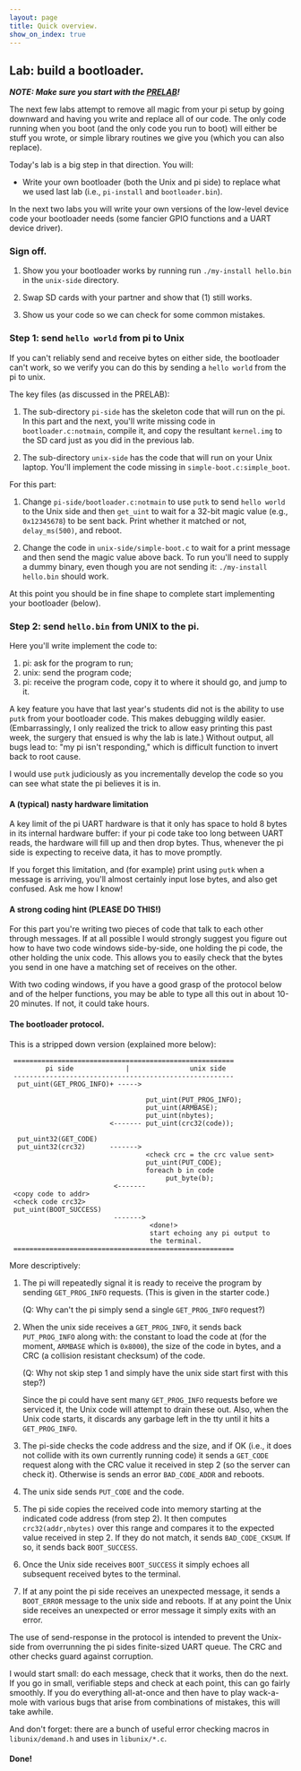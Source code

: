 ```yaml
---
layout: page
title: Quick overview.
show_on_index: true
---
```


## Lab: build a bootloader.

***NOTE: Make sure you start with the [PRELAB](PRELAB.md)!***

The next few labs attempt to remove all magic from your pi setup
by going downward and having you write and replace all of our code.
The only code running when you boot (and the only code you run to boot)
will either be stuff you wrote, or simple library routines we give you
(which you can also replace).

Today's lab is a big step in that direction.  You will:

  - Write your own bootloader (both the Unix and pi side) to replace
     what we used last lab (i.e., `pi-install` and `bootloader.bin`).

In the next two labs you will write your own versions of the low-level
device code your bootloader needs (some fancier GPIO functions and a
UART device driver).

### Sign off.

  1. Show you your bootloader works by running run `./my-install hello.bin` in 
     the `unix-side` directory.

  2. Swap SD cards with your partner and show that (1) still works.

  3. Show us your code so we can check for some common mistakes.

### Step 1: send `hello world` from pi to Unix

If you can't reliably send and receive bytes on either side, the bootloader
can't work, so we verify you can do this by sending a `hello world` from the
pi to unix.

The key files (as discussed in the PRELAB):

  1. The sub-directory `pi-side` has the skeleton code
     that will run on the pi.  In this part and the next, you'll write
     missing code in `bootloader.c:notmain`, compile it, and copy 
     the resultant `kernel.img` to the SD card just as you did in the
     previous lab.

  2. The sub-directory `unix-side` has the code that will run on
     your Unix laptop. You'll implement the code missing in
     `simple-boot.c:simple_boot`. 

For this part:

  1. Change `pi-side/bootloader.c:notmain` to use `putk` to
     send `hello world` to the Unix side and then `get_uint` to wait
     for a 32-bit magic value (e.g., `0x12345678`) to be sent back.
     Print whether it matched or not, `delay_ms(500)`, and reboot.

  2. Change the code in `unix-side/simple-boot.c` to wait for a
     print message and then send the magic value above back.  To run 
     you'll need to supply a dummy binary, even though you are not 
     sending it:  `./my-install hello.bin` should work.

At this point you should be in fine shape to complete start implementing
your bootloader (below).

### Step 2: send `hello.bin` from UNIX to the pi.

Here you'll write implement the code to:
  1. pi: ask for the program to run;
  2. unix: send the program code;
  3. pi: receive the program code, copy it to where it should go, and jump to it.

A key feature you have that last year's students did not is the
ability to use `putk` from your bootloader code.   This makes debugging
wildly easier.  (Embarrassingly, I only realized the trick to allow easy
printing this past week, the surgery that ensued is why the lab is late.)
Without output, all bugs lead to: "my pi isn't
responding," which is difficult function to invert back to root cause.

I would use `putk` judiciously as you incrementally develop the code so
you can see what state the pi believes it is in.

#### A (typical) nasty hardware limitation

A key limit of the pi UART hardware is that it only has space to hold 8
bytes in its internal hardware buffer:  if your pi code take too long
between UART reads, the hardware will fill up and then drop bytes.
Thus, whenever the pi side is expecting to receive data, it has to
move promptly.

If you forget this limitation, and (for example) print using `putk`
when a message is arriving, you'll almost certainly input lose bytes,
and also get confused.  Ask me how I know!

#### A strong coding hint (PLEASE DO THIS!)

For this part you're writing two pieces of code that talk to each other
through messages.  If at all possible I would strongly suggest you figure
out how to have two code windows side-by-side, one holding the pi code,
the other holding the unix code.  This allows you to easily check that
the bytes you send in one have a matching set of receives on the other.

With two coding windows, if you have a good grasp of the protocol below
and of the helper functions, you may be able to type all this out in
about 10-20 minutes.  If not, it could take hours.

#### The bootloader protocol.

This is a stripped down version (explained more below):

     =======================================================
             pi side             |               unix side
     -------------------------------------------------------
      put_uint(GET_PROG_INFO)+ ----->

                                      put_uint(PUT_PROG_INFO);
                                      put_uint(ARMBASE);
                                      put_uint(nbytes);
                             <------- put_uint(crc32(code));

      put_uint32(GET_CODE)
      put_uint32(crc32)      ------->
                                      <check crc = the crc value sent>
                                      put_uint(PUT_CODE);
                                      foreach b in code
                                           put_byte(b);
                              <-------
     <copy code to addr>
     <check code crc32>
     put_uint(BOOT_SUCCESS)
                              ------->
                                       <done!>
                                       start echoing any pi output to 
                                       the terminal.
     =======================================================

More descriptively:

  1. The pi will repeatedly signal it is ready to receive the program by 
     sending `GET_PROG_INFO` requests.  (This is given in the starter code.)

     (Q: Why can't the pi simply send a single `GET_PROG_INFO` request?)

  2. When the unix side receives a `GET_PROG_INFO`, it sends back
     `PUT_PROG_INFO` along with: the constant to load the code at (for
     the moment, `ARMBASE` which is `0x8000`), the size of the code in
     bytes,  and a CRC (a collision resistant checksum) of the code.

     (Q: Why not skip step 1 and simply have the unix side start first
     with this step?)

     Since the pi could have sent many `GET_PROG_INFO` requests before
     we serviced it,  the Unix code will attempt to drain these out.
     Also, when the Unix code starts, it discards any garbage left in
     the tty until it hits a `GET_PROG_INFO`.

  3. The pi-side checks the code address and the size, and if OK (i.e.,
     it does not collide with its own currently running code) it sends a
     `GET_CODE` request along with the CRC value it received in step
     2 (so the server can check it).  Otherwise is sends an error
     `BAD_CODE_ADDR` and reboots.

  4. The unix side sends `PUT_CODE` and the code.

  5. The pi side copies the received code into memory starting at the
     indicated code address (from step 2).  It then computes
     `crc32(addr,nbytes)` over this range and compares it to the
     expected value received in step 2.  If they do not match, it sends
     `BAD_CODE_CKSUM`.  If so, it sends back `BOOT_SUCCESS`.

  6. Once the Unix side receives `BOOT_SUCCESS` it simply echoes all
     subsequent received bytes to the terminal.

  7. If at any point the pi side receives an unexpected message, it
     sends a `BOOT_ERROR` message to the unix side and reboots.
     If at any point the Unix side receives an unexpected or error
     message it simply exits with an error.

The use of send-response in the protocol is intended to prevent the
Unix-side from overrunning the pi sides finite-sized UART queue.
The CRC and other checks guard against corruption.

I would start small: do each message, check that it works, then do
the next.  If you go in small, verifiable steps and check at each point,
this can go fairly smoothly.  If you do everything all-at-once and then
have to play wack-a-mole with various bugs that arise from combinations
of mistakes, this will take awhile.

And don't forget: there are a bunch of useful error checking macros in
`libunix/demand.h` and uses in `libunix/*.c`.

#### Done!
